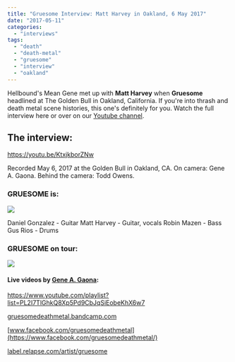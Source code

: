 ```yaml
---
title: "Gruesome Interview: Matt Harvey in Oakland, 6 May 2017"
date: "2017-05-11"
categories: 
  - "interviews"
tags: 
  - "death"
  - "death-metal"
  - "gruesome"
  - "interview"
  - "oakland"
---
```


Hellbound's Mean Gene met up with **Matt Harvey** when **Gruesome** headlined at The Golden Bull in Oakland, California. If you're into thrash and death metal scene histories, this one's definitely for you. Watch the full interview here or over on our [Youtube channel](https://www.youtube.com/channel/UC3ORrPGrqJlX4RMMMxHMntw).

## The interview:

https://youtu.be/KtxjkborZNw

Recorded May 6, 2017 at the Golden Bull in Oakland, CA. On camera: Gene A. Gaona. Behind the camera: Todd Owens.

### GRUESOME is:

![](https://hellbound.ca/wp-content/uploads/2017/05/Gruesome-band.jpg)

Daniel Gonzalez - Guitar Matt Harvey - Guitar, vocals Robin Mazen - Bass Gus Rios - Drums

### GRUESOME on tour:

![](https://hellbound.ca/wp-content/uploads/2017/05/Gruesome-tour-w-Obituary.jpg)

#### Live videos by [Gene A. Gaona](https://www.youtube.com/channel/UCwF_WQaG6gce_o4Ft3MeIbg):

https://www.youtube.com/playlist?list=PL2I7TlGhkQ8Xp5Pd9CbJqSiEobeKhX6w7

[gruesomedeathmetal.bandcamp.com](https://gruesomedeathmetal.bandcamp.com/)

[www.facebook.com/gruesomedeathmetal](https://www.facebook.com/gruesomedeathmetal/)

[label.relapse.com/artist/gruesome](https://label.relapse.com/artist/gruesome/)
